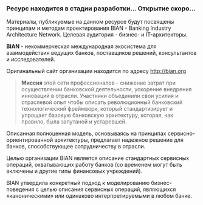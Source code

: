 ### Ресурс находится в стадии разработки... Открытие скоро...

Материалы, публикуемые на данном ресурсе будут посвящены принципам и методам проектирования BIAN - Banking Industry Architecture Network.
Целевая аудитория - бизнес- и IT-архитекторы.

**BIAN** - некоммерческая международная экосистема для взаимодействия ведущих банков, поставщиков решений, консультантов и исследователей.

Оригинальный сайт организации находится по адресу http://bian.org

> **Миссия** этой сети профессионалов - снижение затрат при осуществлении банковской деятельности, ускорение внедрения инноваций в отрасли.
> Участники объединили свои усилия и отраслевой опыт чтобы описать революционный банковский технологический фреймворк, который стандартизирует и упрощает базовую банковскую архитектуру, которая, как правило, была запутаной и устаревшей.

Описанная полноценная модель, основываясь на принципах сервисно-ориентированной архитектуры,  предлагает надежное решение для банков,  способствующее сотрудничеству в отрасли.

Целью организации BIAN является описание стандартных сервисных операций, охватывающих работу банков (со временем могут быть включены и другие типы финансовых учреждений).

BIAN утвердила конкретный подход к моделированию бизнес-поведения с целью описания сервисных операций, являющихся «каноническими» или одинаково интерпретируемыми в любом банке.
